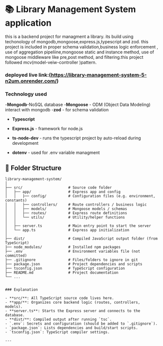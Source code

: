 

# 📚 Library Management System application
this is a backend project for managment a library. its build using techonology of mongodb,mongoose,express.js,typescript and zod.  this project is included in proper schema validation,business logic enforcement , use of aggregation pipeliine,mongoose static and instance method, use of mongoose middleware like pre,post method, and filtering.this project followed mcv(model-veiw-controller )pattern.

### deployed live link:(https://library-management-system-5-n2um.onrender.com/)

### Technology used
-**Mongodb**-NoSQL database
-**Mongoose** - ODM (Object Data Modeling) interact with mongodb
-**zod** - for schema validation
- **Typescript** 

- **Express.js** - framework for node.js 
- **ts-node-dev** - runs the typescript project by auto-reload during development

- **dotenv** - used for .env variable managment




## 📁 Folder Structure

```plaintext
library-management-system/
│
├── src/                     # Source code folder
│   ├── app/                 # Express app and config
│   │   ├── config/          # Configuration files (e.g. environment, constants)
│   │   ├── controllers/     # Route controllers / business logic
│   │   ├── models/          # Mongoose models / schemas
│   │   ├── routes/          # Express route definitions
│   │   └── utils/           # Utility/helper functions
│   │
│   ├── server.ts            # Main entry point to start the server
│   └── app.ts               # Express app initialization
│
├── dist/                    # Compiled JavaScript output folder (from TypeScript)
├── node_modules/            # Installed npm packages
├── .env                     # Environment variables file (not committed)
├── .gitignore               # Files/folders to ignore in git
├── package.json             # Project dependencies and scripts
├── tsconfig.json            # TypeScript configuration
├── README.md                # Project documentation
└── ...


### Explanation

- **src/**: All TypeScript source code lives here.
- **app/**: Organizes core backend logic (routes, controllers, models).
- **server.ts**: Starts the Express server and connects to the database.
- **dist/**: Compiled output after running `tsc`.
- `.env`: Secrets and configuration (should be added to `.gitignore`).
- `package.json`: Lists dependencies and build/start scripts.
- `tsconfig.json`: TypeScript compiler settings.

---